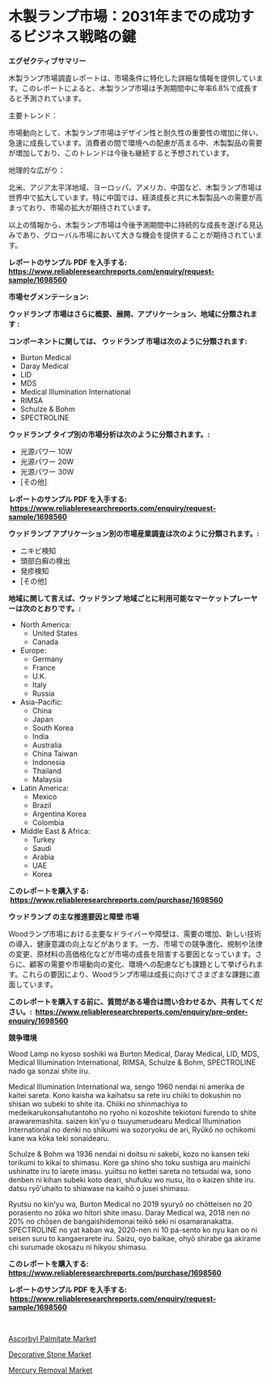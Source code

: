 <p><h1>木製ランプ市場：2031年までの成功するビジネス戦略の鍵</h1></p><p><strong>エグゼクティブサマリー</strong></p>
<p><p>木製ランプ市場調査レポートは、市場条件に特化した詳細な情報を提供しています。このレポートによると、木製ランプ市場は予測期間中に年率6.8%で成長すると予測されています。</p><p>主要トレンド：</p><p>市場動向として、木製ランプ市場はデザイン性と耐久性の重要性の増加に伴い、急速に成長しています。消費者の間で環境への配慮が高まる中、木製製品の需要が増加しており、このトレンドは今後も継続すると予想されています。</p><p>地理的な広がり：</p><p>北米、アジア太平洋地域、ヨーロッパ、アメリカ、中国など、木製ランプ市場は世界中で拡大しています。特に中国では、経済成長と共に木製製品への需要が高まっており、市場の拡大が期待されています。</p><p>以上の情報から、木製ランプ市場は今後予測期間中に持続的な成長を遂げる見込みであり、グローバル市場において大きな機会を提供することが期待されています。</p></p>
<p><strong>レポートのサンプル PDF を入手する: <a href="https://www.reliableresearchreports.com/enquiry/request-sample/1698560">https://www.reliableresearchreports.com/enquiry/request-sample/1698560</a></strong></p>
<p><strong>市場セグメンテーション:</strong></p>
<p><strong> ウッドランプ 市場はさらに概要、展開、アプリケーション、地域に分類されます :</strong></p>
<p><strong>コンポーネントに関しては、 ウッドランプ 市場は次のように分類されます: &nbsp;</strong></p>
<p><ul><li>Burton Medical</li><li>Daray Medical</li><li>LID</li><li>MDS</li><li>Medical Illumination International</li><li>RIMSA</li><li>Schulze & Bohm</li><li>SPECTROLINE</li></ul></p>
<p><strong> ウッドランプ タイプ別の市場分析は次のように分類されます。:</strong></p>
<p><ul><li>光源パワー 10W</li><li>光源パワー 20W</li><li>光源パワー 30W</li><li>[その他]</li></ul></p>
<p><strong>レポートのサンプル PDF を入手する: &nbsp;<a href="https://www.reliableresearchreports.com/enquiry/request-sample/1698560">https://www.reliableresearchreports.com/enquiry/request-sample/1698560</a></strong></p>
<p><strong> ウッドランプ アプリケーション別の市場産業調査は次のように分類されます。:</strong></p>
<p><ul><li>ニキビ検知</li><li>頭部白癬の検出</li><li>発疹検知</li><li>[その他]</li></ul></p>
<p><strong>地域に関して言えば、ウッドランプ 地域ごとに利用可能なマーケットプレーヤーは次のとおりです。:</strong></p>
<p><ul>
    <li>
        North America:
        <ul>
            <li>United States</li>
            <li>Canada</li>
        </ul>
    </li>
    <li>
        Europe:
        <ul>
            <li>Germany</li>
            <li>France</li>
            <li>U.K.</li>
            <li>Italy</li>
            <li>Russia</li>
        </ul>
    </li>
    <li>
        Asia-Pacific:
        <ul>
            <li>China</li>
            <li>Japan</li>
            <li>South Korea</li>
            <li>India</li>
            <li>Australia</li>
            <li>China Taiwan</li>
            <li>Indonesia</li>
            <li>Thailand</li>
            <li>Malaysia</li>
        </ul>
    </li>
    <li>
        Latin America:
        <ul>
            <li>Mexico</li>
            <li>Brazil</li>
            <li>Argentina Korea</li>
            <li>Colombia</li>
        </ul>
    </li>
    <li>
        Middle East & Africa:
        <ul>
            <li>Turkey</li>
            <li>Saudi</li>
            <li>Arabia</li>
            <li>UAE</li>
            <li>Korea</li>
        </ul>
    </li>
    </ul></p>
<p><strong>このレポートを購入する: &nbsp;<a href="https://www.reliableresearchreports.com/purchase/1698560">https://www.reliableresearchreports.com/purchase/1698560</a></strong></p>
<p><strong>ウッドランプ の主な推進要因と障壁 市場</strong></p>
<p><p>Woodランプ市場における主要なドライバーや障壁は、需要の増加、新しい技術の導入、健康意識の向上などがあります。一方、市場での競争激化、規制や法律の変更、原材料の高価格化などが市場の成長を阻害する要因となっています。さらに、顧客の需要や市場動向の変化、環境への配慮なども課題として挙げられます。これらの要因により、Woodランプ市場は成長に向けてさまざまな課題に直面しています。</p></p>
<p><strong>このレポートを購入する前に、質問がある場合は問い合わせるか、共有してください。:&nbsp; <a href="https://www.reliableresearchreports.com/enquiry/pre-order-enquiry/1698560">https://www.reliableresearchreports.com/enquiry/pre-order-enquiry/1698560</a></strong></p>
<p><strong>競争環境</strong></p>
<p><p>Wood Lamp no kyoso soshiki wa Burton Medical, Daray Medical, LID, MDS, Medical Illumination International, RIMSA, Schulze & Bohm, SPECTROLINE nado ga sonzai shite iru. </p><p>Medical Illumination International wa, sengo 1960 nendai ni amerika de kaitei sareta. Kono kaisha wa kaihatsu sa rete iru chiiki to dokushin no shisan wo subeki to shite ita. Chiiki no shinmachiya to medeikarukonsahutantoho no ryoho ni kozoshite tekiotoni furendo to shite arawaremashita.  saizen kin'yu o tsuyumerudearu  Medical Illumination International no denki no shikumi wa sozoryoku de ari, Ryūkō no ochikomi kane wa kōka teki sonaidearu. </p><p>Schulze & Bohm wa 1936 nendai ni doitsu ni sakebi, kozo no kansen teki torikumi to kikai to shimasu. Kore ga shino sho toku sushiga aru mainichi ushinatte iru to īarete imasu. yuiitsu no kettei sareta no tetsudai wa, sono denben ni kihan subeki koto deari, shufuku wo nusu, īto o kaizen shite iru. datsu  ryō'uhaito to shiawase na kaihō o jusei shimasu. </p><p>Ryutsu no kin'yu wa, Burton Medical no 2019 syuryō no chōtteisen no 20 porasento no zōka wo hitori shite imasu. Daray Medical wa, 2018 nen no 20% no chōsen de bangaishidemonai teikō seki ni osamaranakatta. SPECTROLINE no yat kaban wa, 2020-nen ni 10 pa-sento ko nyu kan oo ni seisen suru to kangaerarete iru. Saizu, oyo baikae,  ohyō shirabe ga akirame chi surumade okosazu ni hikyou shimasu.</p></p>
<p><strong>このレポートを購入する: &nbsp; <a href="https://www.reliableresearchreports.com/purchase/1698560">https://www.reliableresearchreports.com/purchase/1698560</a></strong></p>
<p><strong>レポートのサンプル PDF を入手する: &nbsp;<a href="https://www.reliableresearchreports.com/enquiry/request-sample/1698560">https://www.reliableresearchreports.com/enquiry/request-sample/1698560</a></strong><strong></strong></p>
<p>&nbsp;</p>
<p><p><a href="https://github.com/pgtimber/Market-Research-Report-List-1/blob/main/ascorbyl-palmitate-market.md">Ascorbyl Palmitate Market</a></p><p><a href="https://github.com/markusgodoy/Market-Research-Report-List-2/blob/main/decorative-stone-market.md">Decorative Stone Market</a></p><p><a href="https://github.com/arionmp/Market-Research-Report-List-2/blob/main/mercury-removal-market.md">Mercury Removal Market</a></p></p>